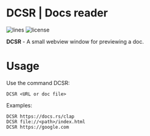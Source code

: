 # DCSR | Docs reader

![lines](https://img.shields.io/tokei/lines/github/Vova-max-png/DCSR?color=green)
![license](https://img.shields.io/github/license/Vova-max-png/DCSR?color=blue)

**DCSR** - A small webview window for previewing a doc.

# Usage

Use the command DCSR:
```
DCSR <URL or doc file>
```

Examples:
```
DCSR https://docs.rs/clap
DCSR file://<path>/index.html
DCSR https://google.com
```
